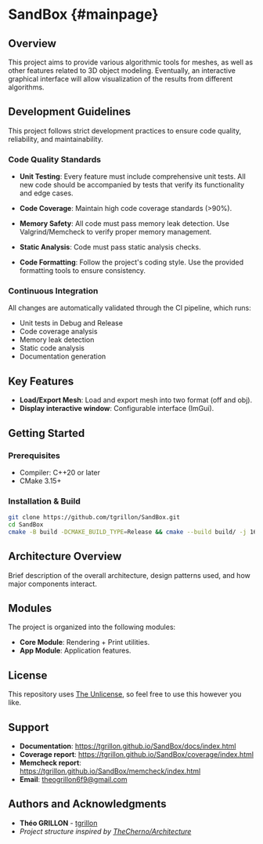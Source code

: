 # SandBox {#mainpage}

## Overview

This project aims to provide various algorithmic tools for meshes, as well as other features related to 3D object modeling. Eventually, an interactive graphical interface will allow visualization of the results from different algorithms.

## Development Guidelines

This project follows strict development practices to ensure code quality, reliability, and maintainability.

### Code Quality Standards

- **Unit Testing**: Every feature must include comprehensive unit tests. All new code should be accompanied by tests that verify its functionality and edge cases.

- **Code Coverage**: Maintain high code coverage standards (>90%).

- **Memory Safety**: All code must pass memory leak detection. Use Valgrind/Memcheck to verify proper memory management.

- **Static Analysis**: Code must pass static analysis checks.

- **Code Formatting**: Follow the project's coding style. Use the provided formatting tools to ensure consistency.

### Continuous Integration

All changes are automatically validated through the CI pipeline, which runs:
- Unit tests in Debug and Release
- Code coverage analysis
- Memory leak detection
- Static code analysis
- Documentation generation

## Key Features

- **Load/Export Mesh**: Load and export mesh into two format (off and obj).
- **Display interactive window**: Configurable interface (ImGui). 

## Getting Started

### Prerequisites

- Compiler: C++20 or later
- CMake 3.15+

### Installation & Build

```bash
git clone https://github.com/tgrillon/SandBox.git
cd SandBox
cmake -B build -DCMAKE_BUILD_TYPE=Release && cmake --build build/ -j 16
```

## Architecture Overview

Brief description of the overall architecture, design patterns used, and how major components interact.

## Modules

The project is organized into the following modules:

- **Core Module**: Rendering + Print utilities. 
- **App Module**: Application features. 

## License

This repository uses [The Unlicense](https://unlicense.org/), so feel free to use this however you like.

## Support

- **Documentation**: https://tgrillon.github.io/SandBox/docs/index.html
- **Coverage report**: https://tgrillon.github.io/SandBox/coverage/index.html
- **Memcheck report**: https://tgrillon.github.io/SandBox/memcheck/index.html
- **Email**: theogrillon6f9@gmail.com

## Authors and Acknowledgments

- **Théo GRILLON** - [tgrillon](https://github.com/tgrillon)
- *Project structure inspired by [TheCherno/Architecture](https://github.com/TheCherno/Architecture)*
